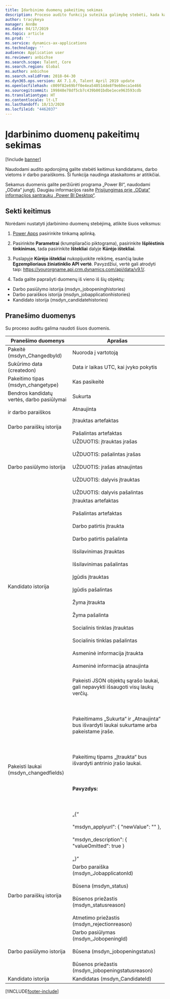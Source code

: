 ```yaml
---
title: Įdarbinimo duomenų pakeitimų sekimas
description: Proceso audito funkcija suteikia galimybę stebėti, kada kandidatai, darbo vietos arba darbo paraiškos pasikeičia dėl pranešimų ar atitikties priežasčių.
author: tracykeya
manager: AnnBe
ms.date: 04/17/2019
ms.topic: article
ms.prod: ''
ms.service: dynamics-ax-applications
ms.technology: ''
audience: Application user
ms.reviewer: anbichse
ms.search.scope: Talent, Core
ms.search.region: Global
ms.author: anbichse
ms.search.validFrom: 2018-04-30
ms.dyn365.ops.version: AX 7.1.0, Talent April 2019 update
ms.openlocfilehash: c009f82e69bff0e4ea540514de8f9e60eca1e466
ms.sourcegitcommit: 199848e78df5cb7c439b001bdbe1ece963593cdb
ms.translationtype: HT
ms.contentlocale: lt-LT
ms.lasthandoff: 10/13/2020
ms.locfileid: "4462037"
---
```

# <a name="track-changes-in-recruiting-data"></a>Įdarbinimo duomenų pakeitimų sekimas

[!include [banner](includes/banner.md)]

Naudodami audito apdorojimą galite stebėti keitimus kandidatams, darbo vietoms ir darbo paraiškoms. Ši funkcija naudinga ataskaitoms ar atitikčiai.

Sekamus duomenis galite peržiūrėti programa „Power BI“, naudodami „OData“ jungtį. Daugiau informacijos rasite [Prisijungimas prie „OData“ informacijos santraukų „Power BI Desktop“](https://docs.microsoft.com/power-bi/desktop-connect-odata).

## <a name="track-changes"></a>Sekti keitimus
Norėdami nustatyti įdarbinimo duomenų stebėjimą, atlikite šiuos veiksmus:

1. [Power Apps](https://web.powerapps.com) pasirinkite tinkamą aplinką.

2. Pasirinkite **Parametrai** (krumpliaračio piktograma), pasirinkite **Išplėstinis tinkinimas**, tada pasirinkite **Ištekliai** dalyje **Kūrėjo ištekliai**. 

3. Puslapyje **Kūrėjo ištekliai** nukopijuokite reikšmę, esančią lauke **Egzemplioriaus žiniatinklio API vertė**. Pavyzdžiui, vertė gali atrodyti taip: https://yourorgname.api.crm.dynamics.com/api/data/v9.1/.

4. Tada galite paprašyti duomenų iš vieno iš šių objektų:
  - Darbo pasiūlymo istorija (msdyn_jobopeninghistories)
  - Darbo paraiškos istorija (msdyn_jobapplicationhistories) 
  - Kandidato istorija (msdyn_candidatehistories)

## <a name="data-reported"></a>Pranešimo duomenys

Su proceso auditu galima naudoti šiuos duomenis.

| Pranešimo duomenys | Aprašas |
| --- | --- |
| Pakeitė (msdyn_ChangedbyId) | Nuoroda į vartotoją |
| Sukūrimo data (createdon) |  Data ir laikas UTC, kai įvyko pokytis |
| Pakeitimo tipas (msdyn_changetype) | Kas pasikeitė |
| Bendros kandidatų vertės, darbo pasiūlymai <br></br>ir darbo paraiškos | Sukurta<br></br>Atnaujinta |
| Darbo paraiškų istorija | Įtrauktas artefaktas <br></br>Pašalintas artefaktas |
| Darbo pasiūlymo istorija | UŽDUOTIS: įtrauktas įrašas <br></br>UŽDUOTIS: pašalintas įrašas <br></br>UŽDUOTIS: įrašas atnaujintas <br></br>UŽDUOTIS: dalyvis įtrauktas <br></br>UŽDUOTIS: dalyvis pašalintas |
| Kandidato istorija | Įtrauktas artefaktas <br></br>Pašalintas artefaktas <br></br>Darbo patirtis įtraukta <br></br>Darbo patirtis pašalinta <br></br>Išsilavinimas įtrauktas <br></br>Išsilavinimas pašalintas <br></br>Įgūdis įtrauktas <br></br>Įgūdis pašalintas <br></br>Žyma įtraukta <br></br>Žyma pašalinta <br></br>Socialinis tinklas įtrauktas <br></br>Socialinis tinklas pašalintas <br></br>Asmeninė informacija įtraukta <br></br>Asmeninė informacija atnaujinta<br></br> |
| Pakeisti laukai (msdyn_changedfields) | Pakeisti JSON objektų sąrašo laukai, gali nepavykti išsaugoti visų laukų verčių.<br></br><br></br>Pakeitimams „Sukurta“ ir „Atnaujinta“ bus išvardyti laukai sukurtame arba pakeistame įraše.<br></br><br></br>Pakeitimų tipams „Įtraukta“ bus išvardyti antrinio įrašo laukai.<br></br><br></br>**Pavyzdys:**<br></br><br></br>„{“<br></br>  "msdyn_applyurl": { "newValue": "" },<br></br>  "msdyn_description": { "valueOmitted": true } <br></br>„}“ |
|Darbo paraiškų istorija | Darbo paraiška (msdyn_JobapplicatonId)<br></br>Būsena (msdyn_status) <br></br>Būsenos priežastis (msdyn_statusreason) <br></br>Atmetimo priežastis (msdyn_rejectionreason) |
| Darbo pasiūlymo istorija | Darbo pasiūlymas (msdyn_JobopeningId) <br></br>Būsena (msdyn_jobopeningstatus) <br></br>Būsenos priežastis (msdyn_jobopeningstatusreason) |
| Kandidato istorija | Kandidatas (msdyn_CandidateId) |


[!INCLUDE[footer-include](../includes/footer-banner.md)]
